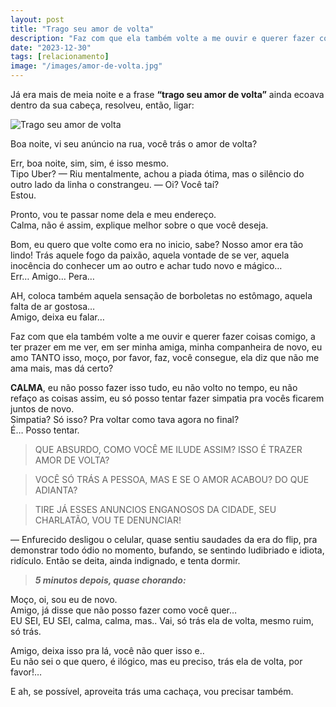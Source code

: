 ```yaml
---
layout: post
title: "Trago seu amor de volta"
description: "Faz com que ela também volte a me ouvir e querer fazer coisas comigo, a ter prazer em me ver, em ser minha amiga"
date: "2023-12-30"
tags: [relacionamento]
image: "/images/amor-de-volta.jpg"
---
```


Já era mais de meia noite e a frase **“trago seu amor de volta”** ainda ecoava dentro da sua cabeça, resolveu, então, ligar:  

![Trago seu amor de volta](https://miro.medium.com/v2/resize:fit:1100/format:webp/1*w3MvZcahejZ6IHY6CiH1LQ.jpeg)

Boa noite, vi seu anúncio na rua, você trás o amor de volta?  

Err, boa noite, sim, sim, é isso mesmo.  
Tipo Uber? — Riu mentalmente, achou a piada ótima, mas o silêncio do outro lado da linha o constrangeu. — Oi? Você taí?  
Estou.  

Pronto, vou te passar nome dela e meu endereço.  
Calma, não é assim, explique melhor sobre o que você deseja.  

Bom, eu quero que volte como era no inicio, sabe? Nosso amor era tão lindo! Trás aquele fogo da paixão, aquela vontade de se ver, aquela inocência do conhecer um ao outro e achar tudo novo e mágico…  
Err… Amigo… Pera…  

AH, coloca também aquela sensação de borboletas no estômago, aquela falta de ar gostosa…  
Amigo, deixa eu falar…  

Faz com que ela também volte a me ouvir e querer fazer coisas comigo, a ter prazer em me ver, em ser minha amiga, minha companheira de novo, eu amo TANTO isso, moço, por favor, faz, você consegue, ela diz que não me ama mais, mas dá certo?  

**CALMA**, eu não posso fazer isso tudo, eu não volto no tempo, eu não refaço as coisas assim, eu só posso tentar fazer simpatia pra vocês ficarem juntos de novo.  
Simpatia? Só isso? Pra voltar como tava agora no final?  
É… Posso tentar.  

>  QUE ABSURDO, COMO VOCÊ ME ILUDE ASSIM? ISSO É TRAZER AMOR DE VOLTA? 
 
>  VOCÊ SÓ TRÁS A PESSOA, MAS E SE O AMOR ACABOU? DO QUE ADIANTA? 
 
> TIRE JÁ ESSES ANUNCIOS ENGANOSOS DA CIDADE, SEU CHARLATÃO, VOU TE DENUNCIAR! 

— Enfurecido desligou o celular, quase sentiu saudades da era do flip, pra demonstrar todo ódio no momento, bufando, se sentindo ludibriado e idiota, ridículo. Então se deita, ainda indignado, e tenta dormir.

> ***5 minutos depois, quase chorando:***

Moço, oi, sou eu de novo.   
Amigo, já disse que não posso fazer como você quer…  
EU SEI, EU SEI, calma, calma, mas.. Vai, só trás ela de volta, mesmo ruim, só trás.  

Amigo, deixa isso pra lá, você não quer isso e..  
Eu não sei o que quero, é ilógico, mas eu preciso, trás ela de volta, por favor!… 

E ah, se possível, aproveita trás uma cachaça, vou precisar também.
 
